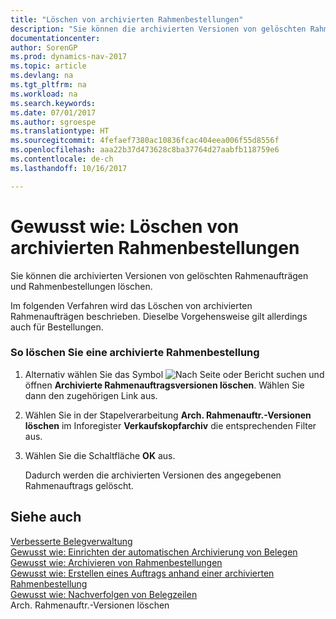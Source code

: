 ```yaml
---
title: "Löschen von archivierten Rahmenbestellungen"
description: "Sie können die archivierten Versionen von gelöschten Rahmenaufträgen und Rahmenbestellungen löschen."
documentationcenter: 
author: SorenGP
ms.prod: dynamics-nav-2017
ms.topic: article
ms.devlang: na
ms.tgt_pltfrm: na
ms.workload: na
ms.search.keywords: 
ms.date: 07/01/2017
ms.author: sgroespe
ms.translationtype: HT
ms.sourcegitcommit: 4fefaef7380ac10836fcac404eea006f55d8556f
ms.openlocfilehash: aaa22b37d473628c8ba37764d27aabfb118759e6
ms.contentlocale: de-ch
ms.lasthandoff: 10/16/2017

---
```

# <a name="how-to-delete-archived-blanket-orders"></a>Gewusst wie: Löschen von archivierten Rahmenbestellungen
Sie können die archivierten Versionen von gelöschten Rahmenaufträgen und Rahmenbestellungen löschen.  
  
 Im folgenden Verfahren wird das Löschen von archivierten Rahmenaufträgen beschrieben. Dieselbe Vorgehensweise gilt allerdings auch für Bestellungen.  
  
### <a name="to-delete-an-archived-blanket-order"></a>So löschen Sie eine archivierte Rahmenbestellung  
  
1.  Alternativ wählen Sie das Symbol ![Nach Seite oder Bericht suchen](media/ui-search/search_small.png "Nach Seite oder Bericht suchen") und öffnen **Archivierte Rahmenauftragsversionen löschen**. Wählen Sie dann den zugehörigen Link aus.  
  
2.  Wählen Sie in der Stapelverarbeitung **Arch. Rahmenauftr.-Versionen löschen** im Inforegister **Verkaufskopfarchiv** die entsprechenden Filter aus.  
  
3.  Wählen Sie die Schaltfläche **OK** aus.  
  
     Dadurch werden die archivierten Versionen des angegebenen Rahmenauftrags gelöscht.  
  
## <a name="see-also"></a>Siehe auch  
 [Verbesserte Belegverwaltung](enhanced-document-management.md)   
 [Gewusst wie: Einrichten der automatischen Archivierung von Belegen](how-to-set-up-automatic-archiving-of-documents.md)   
 [Gewusst wie: Archivieren von Rahmenbestellungen](how-to-archive-blanket-orders.md)   
 [Gewusst wie: Erstellen eines Auftrags anhand einer archivierten Rahmenbestellung](how-to-create-an-order-from-an-archived-blanket-order.md)   
 [Gewusst wie: Nachverfolgen von Belegzeilen](how-to-track-document-lines.md)   
 Arch. Rahmenauftr.-Versionen löschen
